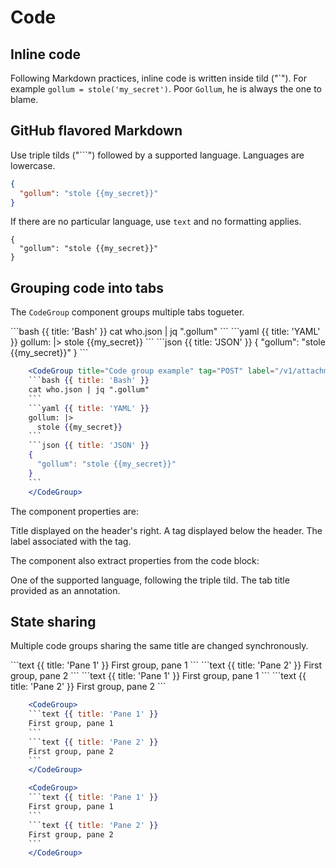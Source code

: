 
# Code

## Inline code

Following Markdown practices, inline code is written inside tild ("\`"). For example `gollum = stole('my_secret')`. Poor `Gollum`, he is always the one to blame.

## GitHub flavored Markdown

Use triple tilds ("\`\`\`") followed by a supported language. Languages are lowercase.

```json
{
  "gollum": "stole {{my_secret}}"
}
```

If there are no particular language, use `text` and no formatting applies.

```text
{
  "gollum": "stole {{my_secret}}"
}
```

## Grouping code into tabs

The `CodeGroup` component groups multiple tabs togueter.

<CodeGroup title="Code group example" tag="POST" label="/v1/attachments" >
```bash {{ title: 'Bash' }}
cat who.json | jq ".gollum"
```
```yaml {{ title: 'YAML' }}
gollum: |>
  stole {{my_secret}}
```
```json {{ title: 'JSON' }}
{
  "gollum": "stole {{my_secret}}"
}
```
</CodeGroup>

```jsx
    <CodeGroup title="Code group example" tag="POST" label="/v1/attachments" >
    ```bash {{ title: 'Bash' }}
    cat who.json | jq ".gollum"
    ```
    ```yaml {{ title: 'YAML' }}
    gollum: |>
      stole {{my_secret}}
    ```
    ```json {{ title: 'JSON' }}
    {
      "gollum": "stole {{my_secret}}"
    }
    ```
    </CodeGroup>
```

The component properties are:

<Properties>
  <Property name="title" type="string, optional">
    Title displayed on the header's right.
  </Property>
  <Property name="tag" type="string, optional">
    A tag displayed below the header.
  </Property>
  <Property name="label" type="string, optional">
    The label associated with the tag.
  </Property>
</Properties>

The component also extract properties from the code block:

<Properties>
  <Property name="Language" type="string">
    One of the supported language, following the triple tild.
  </Property>
  <Property name="title" type="string, optional">
    The tab title provided as an annotation.
  </Property>
</Properties>

## State sharing

Multiple code groups sharing the same title are changed synchronously.

<CodeGroup>
```text {{ title: 'Pane 1' }}
First group, pane 1
```
```text {{ title: 'Pane 2' }}
First group, pane 2
```
</CodeGroup>

<CodeGroup>
```text {{ title: 'Pane 1' }}
First group, pane 1
```
```text {{ title: 'Pane 2' }}
First group, pane 2
```
</CodeGroup>

```jsx
    <CodeGroup>
    ```text {{ title: 'Pane 1' }}
    First group, pane 1
    ```
    ```text {{ title: 'Pane 2' }}
    First group, pane 2
    ```
    </CodeGroup>

    <CodeGroup>
    ```text {{ title: 'Pane 1' }}
    First group, pane 1
    ```
    ```text {{ title: 'Pane 2' }}
    First group, pane 2
    ```
    </CodeGroup>
```
